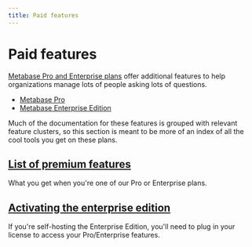```yaml
---
title: Paid features
---
```


# Paid features

[Metabase Pro and Enterprise plans](https://www.metabase.com/pricing) offer additional features to help organizations manage lots of people asking lots of questions.

- [Metabase Pro](https://www.metabase.com/product/pro)
- [Metabase Enterprise Edition](https://www.metabase.com/product/enterprise)

Much of the documentation for these features is grouped with relevant feature clusters, so this section is meant to be more of an index of all the cool tools you get on these plans.

## [List of premium features](./overview.md)

What you get when you're one of our Pro or Enterprise plans.

## [Activating the enterprise edition](./activating-the-enterprise-edition.md)

If you're self-hosting the Enterprise Edition, you'll need to plug in your license to access your Pro/Enterprise features.
